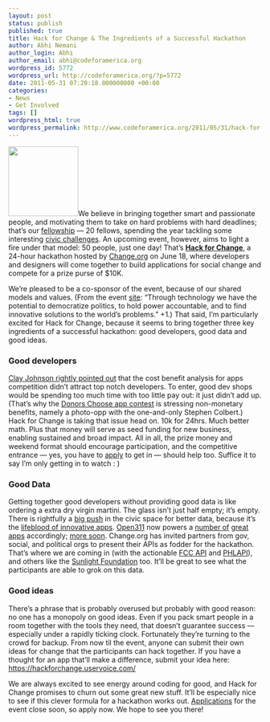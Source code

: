 ```yaml
---
layout: post
status: publish
published: true
title: Hack for Change & The Ingredients of a Successful Hackathon
author: Abhi Nemani
author_login: Abhi
author_email: abhi@codeforamerica.org
wordpress_id: 5772
wordpress_url: http://codeforamerica.org/?p=5772
date: 2011-05-31 07:20:18.000000000 +00:00
categories:
- News
- Get Involved
tags: []
wordpress_html: true
wordpress_permalink: http://www.codeforamerica.org/2011/05/31/hack-for-change/
---
```


<p><a href="http://hackforchange.com"><img alt="" class="alignright size-full wp-image-5947" height="139" src="http://codeforamerica.org/wp-content/uploads/2011/05/changeTwitter1.jpeg" title="changeTwitter" width="139"/></a>We believe in bringing together smart and passionate people, and motivating them to take on hard problems with hard deadlines; that’s our <a href="http://codeforamerica.org/fellows">fellowship</a> — 20 fellows, spending the year tackling some interesting <a href="http://codeforamerica.org/projects/">civic challenges</a>. An upcoming event, however, aims to light a fire under that model: 50 people, just one day! That’s <a href="http://hackforchange.com"><strong>Hack for Change</strong></a>, a 24-hour hackathon hosted by <a href="http://change.org">Change.org</a> on June 18, where developers and designers will come together to build applications for social change and compete for a prize purse of $10K.</p>
<p>We’re pleased to be a co-sponsor of the event, because of our shared models and values. (From the event <a href="http://hackforchange.com">site</a>: “Through technology we have the potential to democratize politics, to hold power accountable, and to find innovative solutions to the world’s problems.” +1.) That said, I’m particularly excited for Hack for Change, because it seems to bring together three key ingredients of a successful hackathon: good developers, good data and good ideas.</p>
<h3>Good developers</h3>
<p><a href="http://infovegan.com/2011/04/13/thoughts-on-the-hacking-education-contest">Clay Johnson rightly pointed out</a> that the cost benefit analysis for apps competition didn’t attract top notch developers. To enter, good dev shops would be spending too much time with too little pay out: it just didn’t add up. (That’s why the <a href="http://www.donorschoose.org/hacking-education">Donors Choose app contest</a> is stressing non-monetary benefits, namely a photo-opp with the one-and-only Stephen Colbert.) Hack for Change is taking that issue head on. 10k for 24hrs. Much better math. Plus that money will serve as seed funding for new business, enabling sustained and broad impact. All in all, the prize money and weekend format should encourage participation, and the competitive entrance — yes, you have to <a href="http://hackforchange.eventbrite.com/">apply</a> to get in — should help too. Suffice it to say I’m only getting in to watch : )</p>
<h3>Good Data<br/>
</h3>
<p>Getting together good developers without providing good data is like ordering a extra dry virgin martini. The glass isn’t just half empty; it’s empty. There is rightfully a <a href="http://wiki.civiccommons.org/Open_Data_Policy">big push</a> in the civic space for better data, because it’s the <a href="http://www.govtech.com/e-government/Apps-Contest-Winners-Need-Better-Government-Data.html?page=1">lifeblood of innovative apps</a>. <a href="http://open311.org">Open311</a> now powers a <a href="http://wiki.open311.org/API#Clients_.28can_send_and_view_reports.29">number of</a> <a href="http://mashable.com/2010/08/13/open311-apps/">great apps</a> accordingly; <a href="http://codeforamerica.org/?cfa_project=open311-dashboard">more soon</a>. Change.org has invited partners from gov, social, and political orgs to present their APIs as fodder for the hackathon. That’s where we are coming in (with the actionable <a href="http://www.fcc.gov/blog/fcc-platform-new-tools-developers-get-involved">FCC API</a> and <a href="http://codeforamerica.org/2011/04/25/phl-api-arrives/">PHLAPI</a>), and others like the <a href="http://sunlightfoundation.com">Sunlight Foundation</a> too. It’ll be great to see what the participants are able to grok on this data.</p>
<h3>Good ideas<br/>
</h3>
<p>There’s a phrase that is probably overused but probably with good reason: no one has a monopoly on good ideas. Even if you pack smart people in a room together with the tools they need, that doesn’t guarantee success — especially under a rapidly ticking clock. Fortunately they’re turning to the crowd for backup. From now til the event, anyone can submit their own ideas for change that the participants can hack together. If you have a thought for an app that’ll make a difference, submit your idea here: <a href="https://hackforchange.uservoice.com/">https://hackforchange.uservoice.com/</a></p>
<p>We are always excited to see energy around coding for good, and Hack for Change promises to churn out some great new stuff. It’ll be especially nice to see if this clever formula for a hackathon works out. <a href="http://hackforchange.eventbrite.com/">Applications</a> for the event close soon, so apply now. We hope to see you there!</p>
